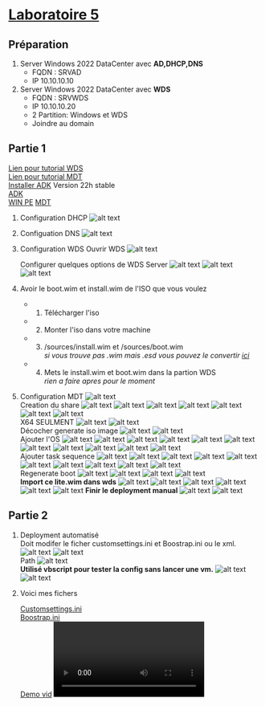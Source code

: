 # [Laboratoire 5](../../labs%20pdf/Laboratoire-5.pdf)

## Préparation 
1. Server Windows 2022 DataCenter avec **AD,DHCP,DNS** 
    - FQDN : SRVAD
    - IP 10.10.10.10
2. Server Windows 2022 DataCenter avec **WDS**
    - FQDN : SRVWDS
    - IP 10.10.10.20
    - 2 Partition: Windows et WDS
    - Joindre au domain

## Partie 1
[Lien pour tutorial WDS](https://rdr-it.com/wds-installation-et-configuration/#introduction)<br>
[Lien pour tutorial MDT](https://rdr-it.com/deployer-windows-avec-mdt-et-wds/8/)<br>
[Installer ADK](https://learn.microsoft.com/en-us/windows-hardware/get-started/adk-install)
Version 22h stable <br>
[ADK](https://go.microsoft.com/fwlink/?linkid=2196127)<br>
[WIN PE](https://go.microsoft.com/fwlink/?linkid=2196224)
[MDT](https://www.microsoft.com/en-us/download/details.aspx?id=54259)

1. Configuration DHCP
    ![alt text](pics/DHCP.jpg)

2. Configuation DNS
    ![alt text](pics/DNS.jpg)

3. Configuration WDS
    Ouvrir WDS
    ![alt text](pics/screen0.0.jpg)

    Configurer quelques options de WDS Server
    ![alt text](pics/screen0.1.jpg)
    ![alt text](pics/screen0.2.jpg)
    ![alt text](pics/screen0.3.jpg)

4. Avoir le boot.wim et install.wim de l'ISO que vous voulez
    - 1. Télécharger l'iso
    - 2. Monter l'iso dans votre machine
    - 3. /sources/install.wim et /sources/boot.wim<br>
    *si vous trouve pas .wim mais .esd vous pouvez le convertir [ici](https://rdr-it.com/convertir-un-fichier-esd-en-wim/)*
    - 4. Mets le install.wim et boot.wim dans la partion WDS<br>
    *rien a faire apres pour le moment*

5. Configuration MDT
    ![alt text](pics/screen1.jpg)<br>
    Creation du share
    ![alt text](pics/screen2.jpg)
    ![alt text](pics/screen2.jpg)
    ![alt text](pics/screen3.jpg)
    ![alt text](pics/screen4.jpg)
    ![alt text](pics/screen5.jpg)
    ![alt text](pics/screen6.jpg)
    ![alt text](pics/screen7.jpg)<br>
    X64 SEULMENT
    ![alt text](pics/screen8.jpg)
    ![alt text](pics/screen9.jpg)<br>
    Décocher generate iso image
    ![alt text](pics/screen10.jpg)
    ![alt text](pics/screen11.jpg)<br>
    Ajouter l'OS
    ![alt text](pics/screen12.jpg)
    ![alt text](pics/screen13.jpg)
    ![alt text](pics/screen14.jpg)
    ![alt text](pics/screen15.jpg)
    ![alt text](pics/screen16.jpg)
    ![alt text](pics/screen17.jpg)
    ![alt text](pics/screen18.jpg)
    ![alt text](pics/screen19.jpg)
    ![alt text](pics/screen20.jpg)
    ![alt text](pics/screen21.jpg)
    ![alt text](pics/screen22.jpg)<br>
    Ajouter task sequence
    ![alt text](pics/screen23.jpg)
    ![alt text](pics/screen24.jpg)
    ![alt text](pics/screen25.jpg)
    ![alt text](pics/screen26.jpg)
    ![alt text](pics/screen27.jpg)
    ![alt text](pics/screen28.jpg)
    ![alt text](pics/screen29.jpg)
    ![alt text](pics/screen30.jpg)
    ![alt text](pics/screen31.jpg)
    ![alt text](pics/screen32.jpg)<br>
    Regenerate boot
    ![alt text](pics/screen33.jpg)
    ![alt text](pics/screen34.jpg)
    ![alt text](pics/screen35.jpg)
    ![alt text](pics/screen36.0.jpg)<br>
    **Import ce lite.wim dans wds**
    ![alt text](pics/screen36.1.jpg)
    ![alt text](pics/screen36.2.jpg)
    ![alt text](pics/screen36.3.jpg)
    ![alt text](pics/screen36.4.jpg)
    ![alt text](pics/screen36.5.jpg)
    ![alt text](pics/screen36.6.jpg)
    **Finir le deployment manual**
    ![alt text](pics/vmmdt1.jpg)
    ![alt text](pics/vmmdt2.jpg)
## Partie 2

1. Deployment automatisé<br>
    Doit modifer le ficher customsettings.ini et Boostrap.ini ou le xml.
    ![alt text](pics/screen37.jpg)
    ![alt text](pics/screen38.jpg)<br>
    Path
    ![alt text](pics/screen39.jpg)<br>
    **Utilisé vbscript pour tester la config sans lancer une vm.**
    ![alt text](pics/screen40.jpg)
    ![alt text](pics/screen41.jpg)

2. Voici mes fichers

    [Customsettings.ini](CustomSettings.ini)<br>
    [Boostrap.ini](Bootstrap.ini)<br>
    [Demo vid](demo.mp4)
    <video controls src="demo.mp4" title="Title"></video>